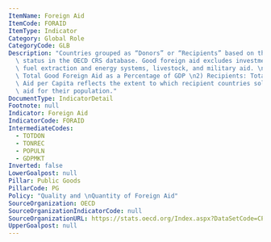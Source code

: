 ```yaml
---
ItemName: Foreign Aid
ItemCode: FORAID
ItemType: Indicator
Category: Global Role
CategoryCode: GLB
Description: "Countries grouped as “Donors” or “Recipients” based on their reported\
  \ status in the OECD CRS database. Good foreign aid excludes investments in fossil\
  \ fuel extraction and energy systems, livestock, and military aid. \n1) Donors:\
  \ Total Good Foreign Aid as a Percentage of GDP \n2) Recipients: Total Good Foreign\
  \ Aid per Capita reflects the extent to which recipient countries solicit foreign\
  \ aid for their population."
DocumentType: IndicatorDetail
Footnote: null
Indicator: Foreign Aid
IndicatorCode: FORAID
IntermediateCodes:
  - TOTDON
  - TONREC
  - POPULN
  - GDPMKT
Inverted: false
LowerGoalpost: null
Pillar: Public Goods
PillarCode: PG
Policy: "Quality and \nQuantity of Foreign Aid"
SourceOrganization: OECD
SourceOrganizationIndicatorCode: null
SourceOrganizationURL: https://stats.oecd.org/Index.aspx?DataSetCode=CPA#
UpperGoalpost: null
---
```



